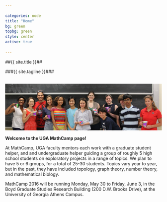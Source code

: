 ```yaml
---

categories: node 
title: "Home"
bg: green
topbg: green
style: center
active: true

---
```


##{{ site.title }}##

###{{ site.tagline }}###

<br />

<img src="img/banner.jpg" class="banner-img" />

<br />

**Welcome to the UGA MathCamp page!** 

At MathCamp, UGA faculty mentors each work with a graduate student helper,
and and undergraduate helper guiding a group of roughly 5 high school
students on exploratory projects in a range of topics. We plan to have 5 or
6 groups, for a total of 25-30 students. Topics vary year to year, but in
the past, they have included topology, graph theory, number theory, and
mathematical biology.

MathCamp 2016 will be running Monday, May 30 to Friday, June 3, in the Boyd
Graduate Studies Research Building (200 D.W. Brooks Drive), at the
University of Georgia Athens Campus.


